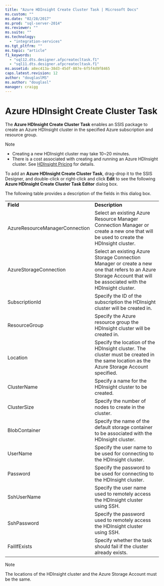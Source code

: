 ```yaml
---
title: "Azure HDInsight Create Cluster Task | Microsoft Docs"
ms.custom: ""
ms.date: "02/28/2017"
ms.prod: "sql-server-2014"
ms.reviewer: ""
ms.suite: ""
ms.technology: 
  - "integration-services"
ms.tgt_pltfrm: ""
ms.topic: "article"
f1_keywords: 
  - "sql12.dts.designer.afpcreatecltask.f1"
  - "sql11.dts.designer.afpcreatecltask.f1"
ms.assetid: a8ec413a-38d3-45df-887e-6f5f4d9f8465
caps.latest.revision: 12
author: "douglaslMS"
ms.author: "douglasl"
manager: craigg
---
```

# Azure HDInsight Create Cluster Task
The **Azure HDInsight Create Cluster Task** enables an SSIS package to create an Azure HDInsight cluster in the specified Azure subscription and resource group.
  
> [!NOTE]  
> - Creating a new HDInsight cluster may take 10~20 minutes.  
> - There is a cost associated with creating and running an Azure HDInsight cluster. See [HDInsight Pricing](http://azure.microsoft.com/en-us/pricing/details/hdinsight/) for details.  
  
To add an **Azure HDInsight Create Cluster Task**, drag-drop it to the SSIS Designer, and double-click or right-click and click **Edit** to see the following **Azure HDInsight Create Cluster Task Editor** dialog box.  
  
The following table provides a description of the fields in this dialog box.  
  
|||  
|-|-|  
|**Field**|**Description**|  
|AzureResourceManagerConnection|Select an existing Azure Resource Manager Connection Manager or create a new one that will be used to create the HDInsight cluster.|  
|AzureStorageConnection|Select an existing Azure Storage Connection Manager or create a new one that refers to an Azure Storage Account that will be associated with the HDInsight cluster.|
|SubscriptionId|Specify the ID of the subscription the HDInsight cluster will be created in.|
|ResourceGroup|Specify the Azure resource group the HDInsight cluster will be created in.|
|Location|Specify the location of the HDInsight cluster. The cluster must be created in the same location as the Azure Storage Account specified.|  
|ClusterName|Specify a name for the HDInsight cluster to be created.|  
|ClusterSize|Specify the number of nodes to create in the cluster.|  
|BlobContainer|Specify the name of the default storage container to be associated with the HDInsight cluster.|  
|UserName|Specify the user name to be used for connecting to the HDInsight cluster.|  
|Password|Specify the password to be used for connecting to the HDInsight cluster.|
|SshUserName|Specify the user name used to remotely access the HDInsight cluster using SSH.|
|SshPassword|Specify the password used to remotely access the HDInsight cluster using SSH.|
|FailIfExists|Specify whether the task should fail if the cluster already exists.|  
  
> [!NOTE]  
> The locations of the HDInsight cluster and the Azure Storage Account must be the same.